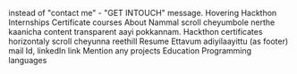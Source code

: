 instead of "contact me" - "GET INTOUCH" message.
Hovering
Hackthon
Internships
Certificate courses
About
Nammal scroll cheyumbole nerthe kaanicha content transparent aayi pokkannam.
Hackthon certificates horizontaly scroll cheyunna reethill
Resume
Ettavum adiyilaayittu (as footer) mail Id, linkedIn link
Mention any projects 
Education
Programming languages